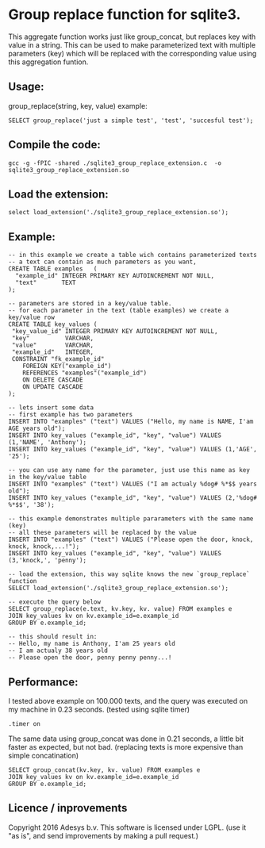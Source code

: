 
Group replace function for sqlite3.
====================================
This aggregate function works just like group_concat, but replaces key with value in a string.
This can be used to make parameterized text with multiple parameters (key) which will be
replaced with the corresponding value using this aggregation funtion.

Usage:
-----------------
group_replace(string, key, value)
example:

    SELECT group_replace('just a simple test', 'test', 'succesful test');

Compile the code:
-----------------
    gcc -g -fPIC -shared ./sqlite3_group_replace_extension.c  -o sqlite3_group_replace_extension.so

Load the extension:
-----------------
    select load_extension('./sqlite3_group_replace_extension.so');

Example:
-----------------
    -- in this example we create a table wich contains parameterized texts
    -- a text can contain as much parameters as you want,
    CREATE TABLE examples   (
      "example_id" INTEGER PRIMARY KEY AUTOINCREMENT NOT NULL,
      "text"       TEXT
    );

    -- parameters are stored in a key/value table.
    -- for each parameter in the text (table examples) we create a key/value row
    CREATE TABLE key_values (
     "key_value_id" INTEGER PRIMARY KEY AUTOINCREMENT NOT NULL,
     "key"          VARCHAR,
     "value"        VARCHAR,
     "example_id"   INTEGER,
     CONSTRAINT "fk_example_id"
        FOREIGN KEY("example_id")
        REFERENCES "examples"("example_id")
        ON DELETE CASCADE
        ON UPDATE CASCADE
    );

    -- lets insert some data
    -- first example has two parameters
    INSERT INTO "examples" ("text") VALUES ("Hello, my name is NAME, I'am AGE years old");
    INSERT INTO key_values ("example_id", "key", "value") VALUES (1,'NAME', 'Anthony');
    INSERT INTO key_values ("example_id", "key", "value") VALUES (1,'AGE', '25');

    -- you can use any name for the parameter, just use this name as key in the key/value table
    INSERT INTO "examples" ("text") VALUES ("I am actualy %dog# %*$$ years old");
    INSERT INTO key_values ("example_id", "key", "value") VALUES (2,'%dog# %*$$', '38');

    -- this example demonstrates multiple pararameters with the same name (key)
    -- all these parameters will be replaced by the value
    INSERT INTO "examples" ("text") VALUES ("Please open the door, knock, knock, knock,...!");
    INSERT INTO key_values ("example_id", "key", "value") VALUES (3,'knock,', 'penny');

    -- load the extension, this way sqlite knows the new `group_replace` function
    SELECT load_extension('./sqlite3_group_replace_extension.so');

    -- execute the query below
    SELECT group_replace(e.text, kv.key, kv. value) FROM examples e
    JOIN key_values kv on kv.example_id=e.example_id
    GROUP BY e.example_id;

    -- this should result in:
    -- Hello, my name is Anthony, I'am 25 years old
    -- I am actualy 38 years old
    -- Please open the door, penny penny penny...!


Performance:
-----------------
I tested above example on 100.000 texts, and the query was executed on my machine in 0.23 seconds.
(tested using sqlite timer)

    .timer on

The same data using group_concat was done in 0.21 seconds, a little bit faster as expected, but not bad.
(replacing texts is more expensive than simple concatination)

    SELECT group_concat(kv.key, kv. value) FROM examples e
    JOIN key_values kv on kv.example_id=e.example_id
    GROUP BY e.example_id;


Licence / inprovements
-----------------
Copyright 2016 Adesys b.v.
This software is licensed under LGPL.
(use it "as is", and send improvements by making a pull request.)

